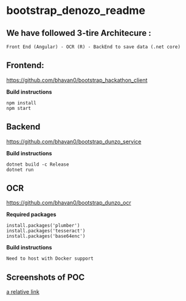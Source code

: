 # bootstrap_denozo_readme

## We have followed 3-tire Architecure :
```
Front End (Angular) - OCR (R) - BackEnd to save data (.net core)
```

## Frontend:
https://github.com/bhavan0/bootstrap_hackathon_client

**Build instructions**
```
npm install
npm start
```

## Backend
https://github.com/bhavan0/bootstrap_dunzo_service

**Build instructions**
```
dotnet build -c Release
dotnet run
```
## OCR
https://github.com/bhavan0/bootstrap_dunzo_ocr

**Required packages**
```
install.packages('plumber')
install.packages('tesseract')
install.packages('base64enc')
```
**Build instructions**
```
Need to host with Docker support
```
## Screenshots of POC
[a relative link](screen1.png)
